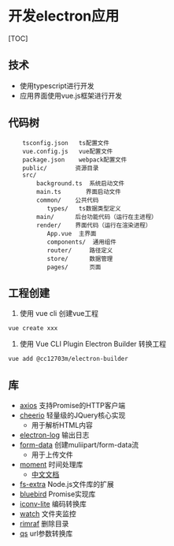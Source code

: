 

# 开发electron应用


[TOC]


## 技术
* 使用typescript进行开发
* 应用界面使用vue.js框架进行开发



## 代码树
```
    tsconfig.json   ts配置文件
    vue.config.js   vue配置文件
    package.json    webpack配置文件
    public/        资源目录
    src/
        background.ts  系统启动文件
        main.ts       界面启动文件
        common/    公共代码
           types/   ts数据类型定义
        main/      后台功能代码（运行在主进程）
        render/    界面代码（运行在渲染进程）
           App.vue  主界面
           components/  通用组件
           router/     路径定义
           store/      数据管理
           pages/      页面
```


## 工程创建
1. 使用 vue cli 创建vue工程
```shell
vue create xxx
```
1. 使用 Vue CLI Plugin Electron Builder 转换工程
```shell
vue add @cc12703m/electron-builder
```



## 库
* [axios](https://github.com/axios/axios) 支持Promise的HTTP客户端
* [cheerio](https://github.com/cheeriojs/cheerio) 轻量级的JQuery核心实现
   * 用于解析HTML内容
* [electron-log](https://github.com/megahertz/electron-log) 输出日志
* [form-data](https://github.com/form-data/form-data) 创建muliipart/form-data流
   * 用于上传文件
* [moment](https://github.com/moment/moment/) 时间处理库
   * [中文文档](http://momentjs.cn/)
* [fs-extra](https://github.com/jprichardson/node-fs-extra) Node.js文件库的扩展
* [bluebird](https://github.com/petkaantonov/bluebird) Promise实现库
* [iconv-lite](https://github.com/ashtuchkin/iconv-lite) 编码转换库
* [watch](https://github.com/mikeal/watch) 文件夹监控
* [rimraf](https://github.com/isaacs/rimraf)  删除目录
* [qs](https://github.com/ljharb/qs) url参数转换库